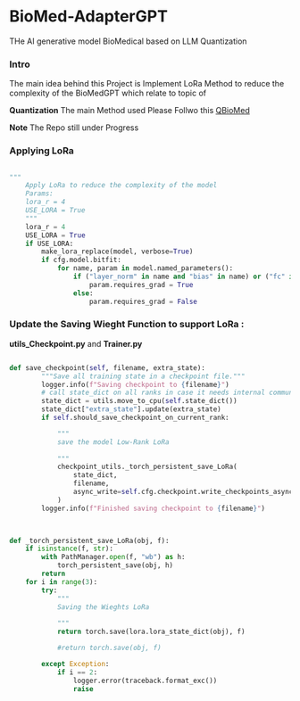 # BioMed-AdapterGPT
THe AI generative model BioMedical based on LLM Quantization 

### Intro
The main idea behind this Project is Implement LoRa Method to reduce the complexity of the BioMedGPT which relate to topic of

 **Quantization**
The main Method used Please Follwo this [QBioMed](src/QBiomed/LoRa/Quantized.py)


**Note** The Repo still under Progress 


### Applying LoRa 

```python 

"""
    Apply LoRa to reduce the complexity of the model 
    Params:
    lora_r = 4
    USE_LORA = True
    """
    lora_r = 4
    USE_LORA = True
    if USE_LORA:
        make_lora_replace(model, verbose=True)
        if cfg.model.bitfit:
            for name, param in model.named_parameters():
                if ("layer_norm" in name and "bias" in name) or ("fc" in name and "bias" in name):
                    param.requires_grad = True
                else:
                    param.requires_grad = False
```

### Update the Saving Wieght Function to support LoRa :


**utils_Checkpoint.py** and **Trainer.py**


```python

def save_checkpoint(self, filename, extra_state):
        """Save all training state in a checkpoint file."""
        logger.info(f"Saving checkpoint to {filename}")
        # call state_dict on all ranks in case it needs internal communication
        state_dict = utils.move_to_cpu(self.state_dict())
        state_dict["extra_state"].update(extra_state)
        if self.should_save_checkpoint_on_current_rank:

            """
            save the model Low-Rank LoRa
            
            """
            checkpoint_utils._torch_persistent_save_LoRa(
                state_dict,
                filename,
                async_write=self.cfg.checkpoint.write_checkpoints_asynchronously,
            )
        logger.info(f"Finished saving checkpoint to {filename}")
            
```

```python

def _torch_persistent_save_LoRa(obj, f):
    if isinstance(f, str):
        with PathManager.open(f, "wb") as h:
            torch_persistent_save(obj, h)
        return
    for i in range(3):
        try:     
            """
            Saving the Wieghts LoRa 
            
            """       
            return torch.save(lora.lora_state_dict(obj), f)

            #return torch.save(obj, f)

        except Exception:
            if i == 2:
                logger.error(traceback.format_exc())
                raise
```